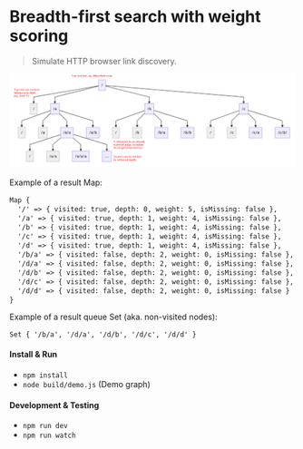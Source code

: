 # Breadth-first search with weight scoring
> Simulate HTTP browser link discovery.

![](docs/bfs-weight-diagram.png)

Example of a result Map:

```
Map {
  '/' => { visited: true, depth: 0, weight: 5, isMissing: false },
  '/a' => { visited: true, depth: 1, weight: 4, isMissing: false },
  '/b' => { visited: true, depth: 1, weight: 4, isMissing: false },
  '/c' => { visited: true, depth: 1, weight: 4, isMissing: false },
  '/d' => { visited: true, depth: 1, weight: 4, isMissing: false },
  '/b/a' => { visited: false, depth: 2, weight: 0, isMissing: false },
  '/d/a' => { visited: false, depth: 2, weight: 0, isMissing: false },
  '/d/b' => { visited: false, depth: 2, weight: 0, isMissing: false },
  '/d/c' => { visited: false, depth: 2, weight: 0, isMissing: false },
  '/d/d' => { visited: false, depth: 2, weight: 0, isMissing: false } }
```

Example of a result queue Set (aka. non-visited nodes):

```
Set { '/b/a', '/d/a', '/d/b', '/d/c', '/d/d' }
```

#### Install & Run

* `npm install`
* `node build/demo.js` (Demo graph)

#### Development & Testing

* `npm run dev`
* `npm run watch`